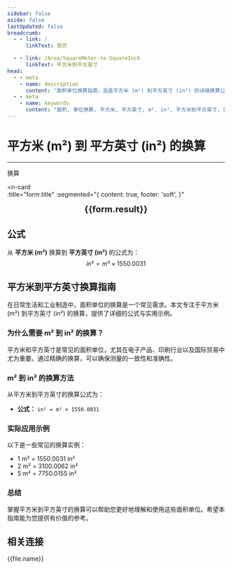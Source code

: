 ```yaml
---
sidebar: false
aside: false
lastUpdated: false
breadcrumb:
  - - link: /
      linkText: 首页

  - - link: /Area/SquareMeter-to-SquareInch
      linkText: 平方米到平方英寸
head:
  - - meta
    - name: description
      content: "面积单位换算指南，涵盖平方米 (m²) 到平方英寸 (in²) 的详细换算公式与说明。"
  - - meta
    - name: keywords
      content: "面积, 单位换算, 平方米, 平方英寸, m², in², 平方米到平方英寸, 面积换算指南, 平方米换算平方英寸, 平方米到平方英寸, 平方英寸换算, 面积单位换算, 平方米转平方英寸, 平方英寸计算, 精密面积测量, 工程面积计算, 平方米符号, 平方英寸符号, 面积单位对照, 平方米换算表, 平方英寸换算公式, 面积转换工具, 平方米计算, 平方英寸计算器, 面积换算公式, 工程测量单位, 制造业面积, 设计图纸面积, 平方米到平方英寸公式, 平方英寸面积计算, 面积单位转换, 精密制造单位, 工业设计面积, 平方米平方英寸对照表, 面积计算工具, 国际单位换算"
---
```

# 平方米 (m²) 到 平方英寸 (in²) 的换算
---
<script setup>
import { onMounted, reactive, inject, ref } from 'vue'
import { NButton, NForm, NFormItem, NInput, NInputNumber, NSelect, NCard, useMessage,NGrid ,NGi } from 'naive-ui'
import { defineClientComponent } from 'vitepress'
import { Area } from '../../files';
const seoKey = [
  '平方米换算平方英寸',
  '平方米到平方英寸',
  '平方英寸换算',
  '面积单位换算',
  '平方米转平方英寸',
  '平方英寸计算',
  '精密测量单位',
  '工业制造面积',
  '平方米符号',
  '平方英寸符号',
  '面积单位对照',
  '平方米换算表',
  '平方英寸换算公式',
  '面积转换工具',
  '平方米计算',
  '平方英寸计算器',
  '面积换算公式',
  '电子产品面积',
  '印刷行业面积',
  '国际贸易面积',
  '平方米到平方英寸公式',
  '平方英寸面积计算',
  '面积单位转换',
  '精密制造单位',
  '小面积测量',
  '平方米平方英寸对照表',
  '面积计算工具',
  '工业测量单位'
]
const convert = inject('convert')

const form = reactive({
  number: null,
  result: '',
  title: '平方米 (m²) 到平方英寸 (in²) 的换算',
})

const convertHandler = () => {
  if (form.number !== null && !isNaN(form.number)) {
    const convertedValue = parseFloat(form.number) * 1550.0031
    form.result = `${form.number}m² = ${convertedValue.toFixed(4)}in²`
  } else {
    form.result = '请输入有效的数值。'
  }
}
</script>

<n-form size="large" :model="form">
  <n-form-item label="平方米 (m²)">
    <n-input-number v-model:value="form.number" placeholder="输入平方米" style="width: 100%" />
  </n-form-item>
  <n-form-item>
    <n-button type="info" @click="convertHandler" block>换算</n-button>
  </n-form-item>
</n-form>

<n-card  
  :title="form.title"
  :segmented="{
    content: true,
    footer: 'soft',
  }"
>
  <div  style="text-align:center;font-size:20px;">
    <strong>{{form.result}}</strong>
  </div>
    <template #footer>
    <div>
      <span v-for="item of seoKey">{{item}}，</span>
    </div>
  </template>
</n-card>

## 公式

从 **平方米 (m²)** 换算到 **平方英寸 (in²)** 的公式为：
$$ in² = m² \times 1550.0031 $$

## 平方米到平方英寸换算指南

在日常生活和工业制造中，面积单位的换算是一个常见需求。本文专注于平方米 (m²) 到平方英寸 (in²) 的换算，提供了详细的公式与实用示例。

### 为什么需要 m² 到 in² 的换算？

平方米和平方英寸是常见的面积单位，尤其在电子产品、印刷行业以及国际贸易中尤为重要。通过精确的换算，可以确保测量的一致性和准确性。

### m² 到 in² 的换算方法

从平方米到平方英寸的换算公式为：

- **公式：** `in² = m² × 1550.0031`

### 实际应用示例

以下是一些常见的换算实例：

- 1 m² = 1550.0031 in²
- 2 m² = 3100.0062 in²
- 5 m² = 7750.0155 in²

### 总结

掌握平方米到平方英寸的换算可以帮助您更好地理解和使用这些面积单位。希望本指南能为您提供有价值的参考。

## 相关连接
<n-grid x-gap="12" :cols="2">
  <n-gi v-for="(file, index) in Area" :key="index">
    <n-button
      text
      tag="a"
      :href="file.path"
      type="info"
    >
      {{file.name}}
    </n-button>
  </n-gi>
</n-grid>